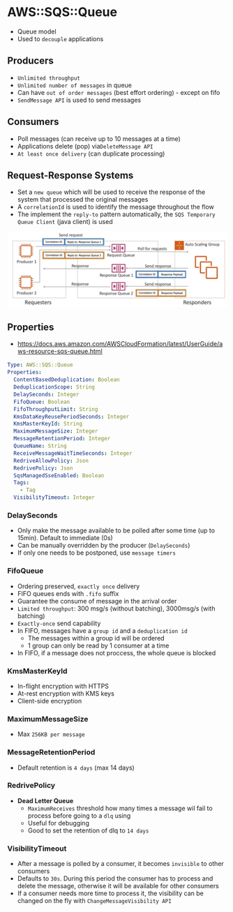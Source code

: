 # AWS::SQS::Queue

- Queue model
- Used to `decouple` applications

## Producers

- `Unlimited throughput`
- `Unlimited number of messages` in queue
- Can have `out of order messages` (best effort ordering) - except on fifo
- `SendMessage API` is used to send messages

## Consumers

- Poll messages (can receive up to 10 messages at a time)
- Applications delete (pop) via`DeleteMessage API`
- `At least once delivery` (can duplicate processing)

## Request-Response Systems

- Set a `new queue` which will be used to receive the response of the system that processed the original messages
- A `correlationId` is used to identify the message throughout the flow
- The implement the `reply-to` pattern automatically, the `SQS Temporary Queue Client` (java client) is used

![Request-Response pattern](.images/sqs-request-response.png)

## Properties

- <https://docs.aws.amazon.com/AWSCloudFormation/latest/UserGuide/aws-resource-sqs-queue.html>

```yaml
Type: AWS::SQS::Queue
Properties:
  ContentBasedDeduplication: Boolean
  DeduplicationScope: String
  DelaySeconds: Integer
  FifoQueue: Boolean
  FifoThroughputLimit: String
  KmsDataKeyReusePeriodSeconds: Integer
  KmsMasterKeyId: String
  MaximumMessageSize: Integer
  MessageRetentionPeriod: Integer
  QueueName: String
  ReceiveMessageWaitTimeSeconds: Integer
  RedriveAllowPolicy: Json
  RedrivePolicy: Json
  SqsManagedSseEnabled: Boolean
  Tags:
    - Tag
  VisibilityTimeout: Integer
```

### DelaySeconds

- Only make the message available to be polled after some time (up to 15min). Default to immediate (0s)
- Can be manually overridden by the producer (`DelaySeconds`)
- If only one needs to be postponed, use `message timers`

### FifoQueue

- Ordering preserved, `exactly once` delivery
- FIFO queues ends with `.fifo` suffix
- Guarantee the consume of message in the arrival order
- `Limited throughput`: 300 msg/s (without batching), 3000msg/s (with batching)
- `Exactly-once` send capability
- In FIFO, messages have a `group id` and a `deduplication id`
  - The messages within a group id will be ordered
  - 1 group can only be read by 1 consumer at a time
- In FIFO, if a message does not proccess, the whole queue is blocked

### KmsMasterKeyId

- In-flight encryption with HTTPS
- At-rest encryption with KMS keys
- Client-side encryption

### MaximumMessageSize

- Max `256KB per message`

### MessageRetentionPeriod

- Default retention is `4 days` (max 14 days)

### RedrivePolicy

- **Dead Letter Queue**
  - `MaximumReceives` threshold how many times a message wil fail to process before going to a `dlq` using
  - Useful for debugging
  - Good to set the retention of dlq to `14 days`

### VisibilityTimeout

- After a message is polled by a consumer, it becomes `invisible` to other consumers
- Defaults to `30s`. During this period the consumer has to process and delete the message, otherwise it will be available for other consumers
- If a consumer needs more time to process it, the visibility can be changed on the fly with `ChangeMessageVisibility API`
